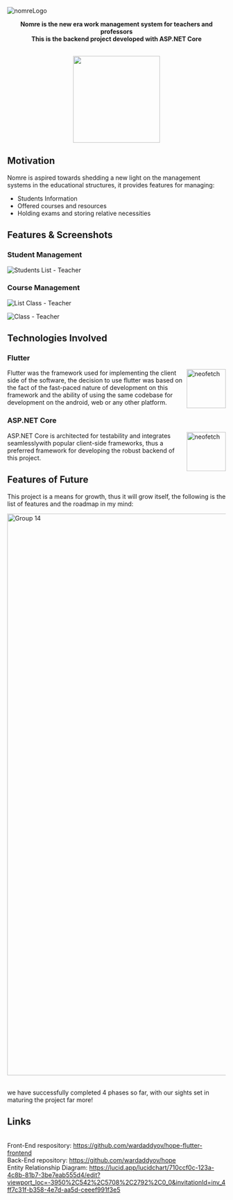 ![nomreLogo](https://github.com/wardaddyov/hope/assets/120730378/7d374827-4c58-42e4-8064-d5b4c65d115c)
<div align="center">
  <strong>Nomre is the new era work management system for teachers and professors</strong>
  <strong><br>This is the backend project developed with ASP.NET Core</strong>
 <! --  -->
  
  [<br><img src="https://github.com/wardaddyov/hope/assets/120730378/c331ab81-9005-4503-af00-ccb953cd038e" width= "200"/>](https://www.dropbox.com/scl/fi/t320cneeac6zekx417wwt/api-documentation.pdf?rlkey=onjrulyusj9xbnn9t05dzvhuh&st=brhuaenv&dl=0)


</div>

## Motivation

Nomre is aspired towards shedding a new light on the management systems in the educational structures, it provides features for managing: 
* Students Information
* Offered courses and resources
* Holding exams and storing relative necessities

## Features & Screenshots
### Student Management

![Students List - Teacher](https://github.com/wardaddyov/hope/assets/120730378/079fda32-8ab4-4118-a430-d3b24508273f)

### Course Management

![List Class - Teacher](https://github.com/wardaddyov/hope/assets/120730378/ca58dab5-eb17-461d-abbc-fee5d8be80c6)

![Class - Teacher](https://github.com/wardaddyov/hope/assets/120730378/01e1d65f-0327-4500-8315-45adc24d7549)

## Technologies Involved
### Flutter
<img src="https://github.com/wardaddyov/hope/assets/120730378/6aba6f94-40a0-4f13-87d9-06e94cca5745" alt="neofetch" align="right" height="90">
Flutter was the framework used for implementing the client side of the software, the decision to use flutter was based on the fact of the fast-paced nature of development on this framework and the ability of using the same codebase for development on the android, web or any other platform.



### ASP.NET Core


<img src="https://github.com/wardaddyov/hope/assets/120730378/afbf2d39-a796-4a0a-b41c-cf67d1f86425" alt="neofetch" align="right" height="90">
ASP.NET Core is architected for testability and integrates seamlesslywith popular client-side frameworks, thus a preferred framework for developing the robust backend of this project.

## Features of Future

This project is a means for growth, thus it will grow itself, the following is the list of features and the roadmap in my mind:

<img width="1295" alt="Group 14" src="https://github.com/wardaddyov/hope/assets/120730378/526f6d10-62d8-4cfa-bfe7-e0f9426708d1">

<br>we have successfully completed 4 phases so far, with our sights set in maturing the project far more!

## Links
<br>Front-End respository: https://github.com/wardaddyov/hope-flutter-frontend
<br>Back-End repository: https://github.com/wardaddyov/hope
<br>Entity Relationship Diagram: https://lucid.app/lucidchart/710ccf0c-123a-4c8b-81b7-3be7eab555d4/edit?viewport_loc=-3950%2C542%2C5708%2C2792%2C0_0&invitationId=inv_4ff7c31f-b358-4e7d-aa5d-ceeef991f3e5
